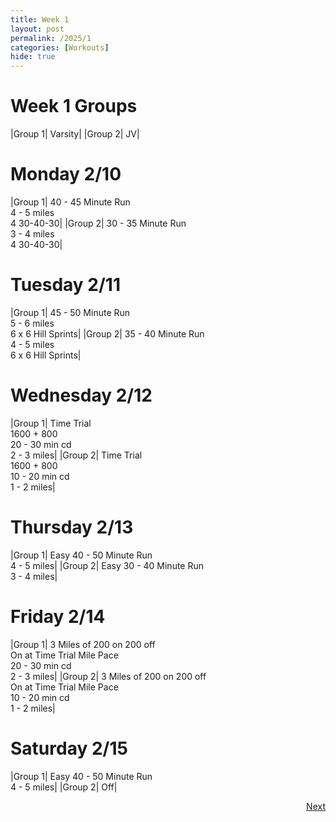 ```yaml
---
title: Week 1
layout: post
permalink: /2025/1
categories: [Workouts]
hide: true
---
```



# Week 1 Groups

|Group 1| Varsity|
|Group 2| JV|

# Monday 2/10 

|Group 1| 40 - 45 Minute Run <br> 4 - 5 miles <br> 4 30-40-30|
|Group 2| 30 - 35 Minute Run <br> 3 - 4 miles <br> 4 30-40-30|

# Tuesday 2/11

|Group 1| 45 - 50 Minute Run <br> 5 - 6 miles <br> 6 x 6 Hill Sprints|
|Group 2| 35 - 40 Minute Run <br> 4 - 5 miles <br> 6 x 6 Hill Sprints|

# Wednesday 2/12

|Group 1| Time Trial <br> 1600 + 800 <br> 20 - 30 min cd <br> 2 - 3 miles|
|Group 2| Time Trial <br> 1600 + 800 <br> 10 - 20 min cd <br> 1 - 2 miles|

# Thursday 2/13

|Group 1| Easy 40 - 50 Minute Run <br> 4 - 5 miles|
|Group 2| Easy 30 - 40 Minute Run <br> 3 - 4 miles|

# Friday 2/14

|Group 1| 3 Miles of 200 on 200 off <br> On at Time Trial Mile Pace <br> 20 - 30 min cd <br> 2 - 3 miles|
|Group 2| 3 Miles of 200 on 200 off <br> On at Time Trial Mile Pace <br> 10 - 20 min cd <br> 1 - 2 miles|

# Saturday 2/15

|Group 1| Easy 40 - 50 Minute Run <br> 4 - 5 miles|
|Group 2| Off|


<div style="text-align: right"> <a href="{{site.baseurl}}/2025/2">Next</a></div>